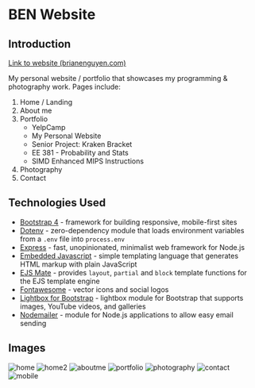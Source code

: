 # BEN Website

## Introduction

[Link to website (brianenguyen.com)](https://www.brianenguyen.com)

My personal website / portfolio that showcases my programming & photography work. Pages include:

1. Home / Landing
2. About me
3. Portfolio
    * YelpCamp
    * My Personal Website
    * Senior Project: Kraken Bracket
    * EE 381 - Probability and Stats
    * SIMD Enhanced MIPS Instructions
4. Photography
5. Contact

## Technologies Used

* [Bootstrap 4](https://getbootstrap.com/docs/4.0/getting-started/introduction/) - framework for building responsive, mobile-first sites
* [Dotenv](https://www.npmjs.com/package/dotenv) - zero-dependency module that loads environment variables from a `.env` file into `process.env`
* [Express](https://expressjs.com/) - fast, unopinionated, minimalist web framework for Node.js
* [Embedded Javascript](https://ejs.co/) - simple templating language that generates HTML markup with plain JavaScript
* [EJS Mate](https://github.com/JacksonTian/ejs-mate) - provides `layout`, `partial` and `block` template functions for the EJS template engine
* [Fontawesome](https://fontawesome.com/) - vector icons and social logos
* [Lightbox for Bootstrap](https://ashleydw.github.io/lightbox/) - lightbox module for Bootstrap that supports images, YouTube videos, and galleries
* [Nodemailer](https://nodemailer.com/about/) - module for Node.js applications to allow easy email sending

## Images

![home](https://github.com/Brian-E-Nguyen/BEN-Website/blob/readme/readme-img/home.png?raw=true)
![home2](https://github.com/Brian-E-Nguyen/BEN-Website/blob/readme/readme-img/home2.png?raw=true)
![aboutme](https://github.com/Brian-E-Nguyen/BEN-Website/blob/readme/readme-img/about1.png?raw=true)
![portfolio](https://github.com/Brian-E-Nguyen/BEN-Website/blob/readme/readme-img/portfolio.png?raw=true)
![photography](https://github.com/Brian-E-Nguyen/BEN-Website/blob/readme/readme-img/photography.png?raw=true)
![contact](https://github.com/Brian-E-Nguyen/BEN-Website/blob/readme/readme-img/contact.png?raw=true)
![mobile](https://github.com/Brian-E-Nguyen/BEN-Website/blob/readme/readme-img/mobile.png?raw=true)